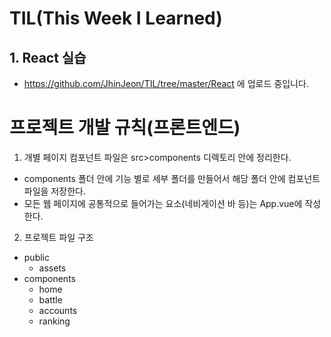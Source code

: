 # TIL(This Week I Learned)

## 1. React 실습

- https://github.com/JhinJeon/TIL/tree/master/React 에 업로드 중입니다.


# 프로젝트 개발 규칙(프론트엔드)

1. 개별 페이지 컴포넌트 파일은 src>components 디렉토리 안에 정리한다.
- components 폴더 안에 기능 별로 세부 폴더를 만들어서 해당 폴더 안에 컴포넌트 파일을 저장한다.
- 모든 웹 페이지에 공통적으로 들어가는 요소(네비게이션 바 등)는 App.vue에 작성한다.

2. 프로젝트 파일 구조

- public
    - assets
- components
    - home
    - battle
    - accounts
    - ranking